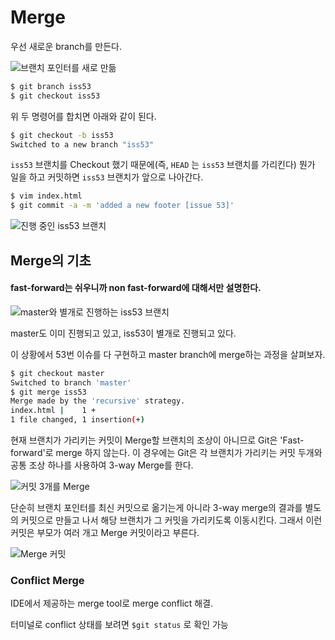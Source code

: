 # Merge

우선 새로운 branch를 만든다.

![브랜치 포인터를 새로 만듦](https://git-scm.com/book/en/v2/images/basic-branching-2.png)

```bash
$ git branch iss53
$ git checkout iss53
```

위 두 명령어를 합치면 아래와 같이 된다.

```bash
$ git checkout -b iss53
Switched to a new branch "iss53"
```



`iss53` 브랜치를 Checkout 했기 때문에(즉, `HEAD` 는 `iss53` 브랜치를 가리킨다) 뭔가 일을 하고 커밋하면 `iss53` 브랜치가 앞으로 나아간다.

```bash
$ vim index.html
$ git commit -a -m 'added a new footer [issue 53]'
```

![진행 중인 `iss53` 브랜치](https://git-scm.com/book/en/v2/images/basic-branching-3.png)



## Merge의 기초

#### fast-forward는 쉬우니까 non fast-forward에 대해서만 설명한다.

![master와 별개로 진행하는 iss53 브랜치](https://git-scm.com/book/en/v2/images/basic-branching-6.png)

master도 이미 진행되고 있고, iss53이 별개로 진행되고 있다.

이 상황에서 53번 이슈를 다 구현하고 master branch에 merge하는 과정을 살펴보자.

```bash
$ git checkout master
Switched to branch 'master'
$ git merge iss53
Merge made by the 'recursive' strategy.
index.html |    1 +
1 file changed, 1 insertion(+)
```

현재 브랜치가 가리키는 커밋이 Merge할 브랜치의 조상이 아니므로 Git은 'Fast-forward'로 merge 하지 않는다. 이 경우에는 Git은 각 브랜치가 가리키는 커밋 두개와 공통 조상 하나를 사용하여 3-way Merge를 한다.

![커밋 3개를 Merge](https://git-scm.com/book/en/v2/images/basic-merging-1.png)

단순히 브랜치 포인터를 최신 커밋으로 옮기는게 아니라 3-way merge의 결과를 별도의 커밋으로 만들고 나서 해당 브랜치가 그 커밋을 가리키도록 이동시킨다. 그래서 이런 커밋은 부모가 여러 개고 Merge 커밋이라고 부른다.

![Merge 커밋](https://git-scm.com/book/en/v2/images/basic-merging-2.png)



### Conflict Merge

IDE에서 제공하는 merge tool로 merge conflict 해결.

터미널로 conflict 상태를 보려면 `$git status` 로 확인 가능

